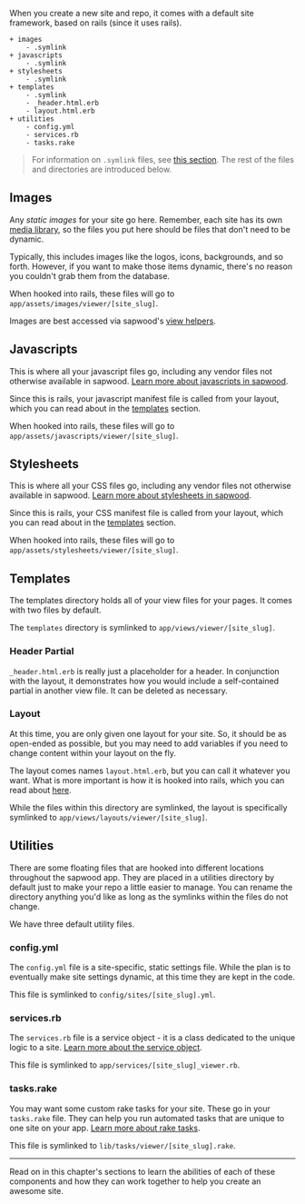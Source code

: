 When you create a new site and repo, it comes with a default site framework, based on rails (since it uses rails).

```text
+ images
    - .symlink
+ javascripts
    - .symlink
+ stylesheets
    - .symlink
+ templates
    - .symlink
    - _header.html.erb
    - layout.html.erb
+ utilities
    - config.yml
    - services.rb
    - tasks.rake
```

> For information on `.symlink` files, see [this section](/docs/writing_code/hooking_into_rails). The rest of the files and directories are introduced below.

Images
----------------

Any *static images* for your site go here. Remember, each site has its own [media library](/docs/building_content/media_library), so the files you put here should be files that don't need to be dynamic.

Typically, this includes images like the logos, icons, backgrounds, and so forth. However, if you want to make those items dynamic, there's no reason you couldn't grab them from the database.

When hooked into rails, these files will go to `app/assets/images/viewer/[site_slug]`.

Images are best accessed via sapwood's [view helpers](/docs/api_reference/view_helpers).

Javascripts
----------------

This is where all your javascript files go, including any vendor files not otherwise available in sapwood. [Learn more about javascripts in sapwood](/docs/writing_code/javascripts).

Since this is rails, your javascript manifest file is called from your layout, which you can read about in the [templates](#templates) section.

When hooked into rails, these files will go to `app/assets/javascripts/viewer/[site_slug]`.

Stylesheets
----------------

This is where all your CSS files go, including any vendor files not otherwise available in sapwood. [Learn more about stylesheets in sapwood](/docs/writing_code/stylesheets).

Since this is rails, your CSS manifest file is called from your layout, which you can read about in the [templates](#templates) section.

When hooked into rails, these files will go to `app/assets/stylesheets/viewer/[site_slug]`.

Templates
----------------

The templates directory holds all of your view files for your pages. It comes with two files by default.

The `templates` directory is symlinked to `app/views/viewer/[site_slug]`.

### Header Partial

`_header.html.erb` is really just a placeholder for a header. In conjunction with the layout, it demonstrates how you would include a self-contained partial in another view file. It can be deleted as necessary.

### Layout

At this time, you are only given one layout for your site. So, it should be as open-ended as possible, but you may need to add variables if you need to change content within your layout on the fly.

The layout comes names `layout.html.erb`, but you can call it whatever you want. What is more important is how it is hooked into rails, which you can read about [here](/docs/writing_code/hooking_into_rails).

While the files within this directory are symlinked, the layout is specifically symlinked to `app/views/layouts/viewer/[site_slug]`.


Utilities
----------------

There are some floating files that are hooked into different locations throughout the sapwood app. They are placed in a utilities directory by default just to make your repo a little easier to manage. You can rename the directory anything you'd like as long as the symlinks within the files do not change.

We have three default utility files.

### config.yml

The `config.yml` file is a site-specific, static settings file. While the plan is to eventually make site settings dynamic, at this time they are kept in the code.

This file is symlinked to `config/sites/[site_slug].yml`.

### services.rb

The `services.rb` file is a service object - it is a class dedicated to the unique logic to a site. [Learn more about the service object](/docs/writing_code/the_service_object).

This file is symlinked to `app/services/[site_slug]_viewer.rb`.

### tasks.rake

You may want some custom rake tasks for your site. These go in your `tasks.rake` file. They can help you run automated tasks that are unique to one site on your app. [Learn more about rake tasks](/docs/writing_code/rake_tasks).

This file is symlinked to `lib/tasks/viewer/[site_slug].rake`.

***

Read on in this chapter's sections to learn the abilities of each of these components and how they can work together to help you create an awesome site.

